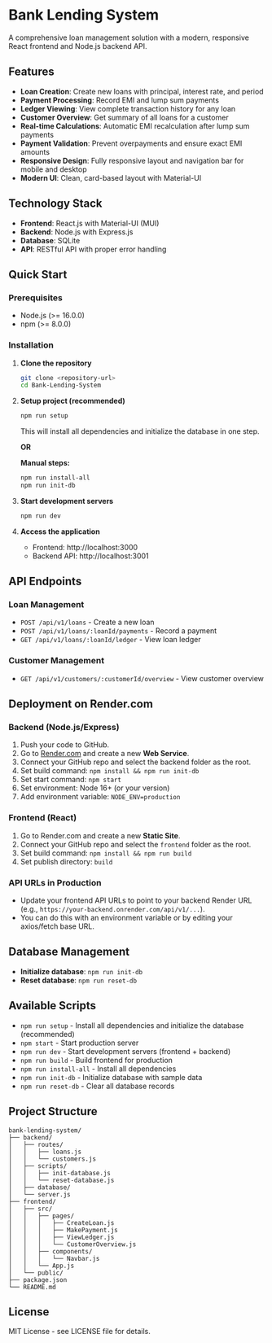 # Bank Lending System

A comprehensive loan management solution with a modern, responsive React frontend and Node.js backend API.

## Features

- **Loan Creation**: Create new loans with principal, interest rate, and period
- **Payment Processing**: Record EMI and lump sum payments
- **Ledger Viewing**: View complete transaction history for any loan
- **Customer Overview**: Get summary of all loans for a customer
- **Real-time Calculations**: Automatic EMI recalculation after lump sum payments
- **Payment Validation**: Prevent overpayments and ensure exact EMI amounts
- **Responsive Design**: Fully responsive layout and navigation bar for mobile and desktop
- **Modern UI**: Clean, card-based layout with Material-UI

## Technology Stack

- **Frontend**: React.js with Material-UI (MUI)
- **Backend**: Node.js with Express.js
- **Database**: SQLite
- **API**: RESTful API with proper error handling

## Quick Start

### Prerequisites
- Node.js (>= 16.0.0)
- npm (>= 8.0.0)

### Installation

1. **Clone the repository**
   ```bash
   git clone <repository-url>
   cd Bank-Lending-System
   ```

2. **Setup project (recommended)**
   ```bash
   npm run setup
   ```
   This will install all dependencies and initialize the database in one step.

   **OR**

   **Manual steps:**
   ```bash
   npm run install-all
   npm run init-db
   ```

3. **Start development servers**
   ```bash
   npm run dev
   ```

4. **Access the application**
   - Frontend: http://localhost:3000
   - Backend API: http://localhost:3001

## API Endpoints

### Loan Management
- `POST /api/v1/loans` - Create a new loan
- `POST /api/v1/loans/:loanId/payments` - Record a payment
- `GET /api/v1/loans/:loanId/ledger` - View loan ledger

### Customer Management
- `GET /api/v1/customers/:customerId/overview` - View customer overview

## Deployment on Render.com

### Backend (Node.js/Express)
1. Push your code to GitHub.
2. Go to [Render.com](https://render.com/) and create a new **Web Service**.
3. Connect your GitHub repo and select the backend folder as the root.
4. Set build command: `npm install && npm run init-db`
5. Set start command: `npm start`
6. Set environment: Node 16+ (or your version)
7. Add environment variable: `NODE_ENV=production`

### Frontend (React)
1. Go to Render.com and create a new **Static Site**.
2. Connect your GitHub repo and select the `frontend` folder as the root.
3. Set build command: `npm install && npm run build`
4. Set publish directory: `build`

### API URLs in Production
- Update your frontend API URLs to point to your backend Render URL (e.g., `https://your-backend.onrender.com/api/v1/...`).
- You can do this with an environment variable or by editing your axios/fetch base URL.

## Database Management
- **Initialize database**: `npm run init-db`
- **Reset database**: `npm run reset-db`

## Available Scripts
- `npm run setup` - Install all dependencies and initialize the database (recommended)
- `npm start` - Start production server
- `npm run dev` - Start development servers (frontend + backend)
- `npm run build` - Build frontend for production
- `npm run install-all` - Install all dependencies
- `npm run init-db` - Initialize database with sample data
- `npm run reset-db` - Clear all database records

## Project Structure

```
bank-lending-system/
├── backend/
│   ├── routes/
│   │   ├── loans.js
│   │   └── customers.js
│   ├── scripts/
│   │   ├── init-database.js
│   │   └── reset-database.js
│   ├── database/
│   └── server.js
├── frontend/
│   ├── src/
│   │   ├── pages/
│   │   │   ├── CreateLoan.js
│   │   │   ├── MakePayment.js
│   │   │   ├── ViewLedger.js
│   │   │   └── CustomerOverview.js
│   │   ├── components/
│   │   │   └── Navbar.js
│   │   └── App.js
│   └── public/
├── package.json
└── README.md
```

## License
MIT License - see LICENSE file for details. 
